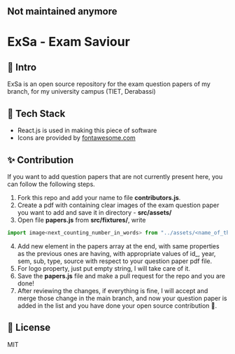 ## Not maintained anymore

# ExSa - Exam Saviour

## 👋 Intro

ExSa is an open source repository for the exam question papers of my branch, for my university campus (TIET, Derabassi)

## 📖 Tech Stack

- React.js is used in making this piece of software
- Icons are provided by [fontawesome.com](https://www.fontawesome.com)

## ✨ Contribution

If you want to add question papers that are not currently present here, you can follow the following steps.

1. Fork this repo and add your name to file **contributors.js**.
2. Create a pdf with containing clear images of the exam question paper you want to add and save it in directory - **src/assets/**
3. Open file **papers.js** from **src/fixtures/**, write

```js
import image<next_counting_number_in_words> from "../assets/<name_of_the_file.pdf>";
```

4. Add new element in the papers array at the end, with same properties as the previous ones are having, with appropriate values of id\_, year, sem, sub, type, source with respect to your question paper pdf file.
5. For logo property, just put empty string, I will take care of it.
6. Save the **papers.js** file and make a pull request for the repo and you are done!
7. After reviewing the changes, if everything is fine, I will accept and merge those change in the main branch, and now your question paper is added in the list and you have done your open source contribution 💯.

## 📎 License

MIT

